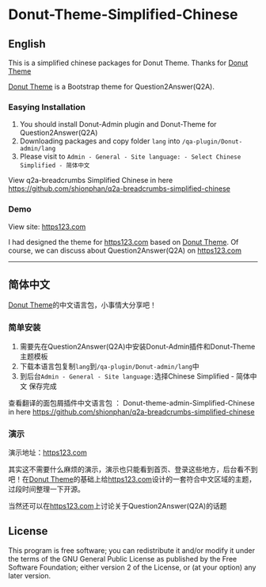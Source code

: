 # Donut-Theme-Simplified-Chinese

## English

This is a simplified chinese packages for Donut Theme. Thanks for [Donut Theme](https://github.com/amiyasahu/Donut)

[Donut Theme](https://github.com/amiyasahu/Donut) is a Bootstrap theme for Question2Answer(Q2A).

### Easying lnstallation

1. You should install Donut-Admin plugin and Donut-Theme for Question2Answer(Q2A)
2. Downloading packages and copy folder `lang` into `/qa-plugin/Donut-admin/lang`
3. Please visit to `Admin - General - Site language: - Select Chinese Simplified - 简体中文`

View q2a-breadcrumbs Simplified Chinese in here https://github.com/shionphan/q2a-breadcrumbs-simplified-chinese

### Demo

View site: [https123.com](http://www.https123.com)

I had designed the theme for [https123.com](http://www.https123.com) based on [Donut Theme](https://github.com/amiyasahu/Donut). Of course, we can discuss about Question2Answer(Q2A) on [https123.com](http://www.https123.com)

-----

## 简体中文

[Donut Theme](https://github.com/amiyasahu/Donut)的中文语言包，小事情大分享吧！

### 简单安装

1. 需要先在Question2Answer(Q2A)中安装Donut-Admin插件和Donut-Theme主题模板
2. 下载本语言包复制`lang`到`/qa-plugin/Donut-admin/lang`中
3. 到后台`Admin - General - Site language:`选择Chinese Simplified - 简体中文 保存完成

查看翻译的面包屑插件中文语言包 ： Donut-theme-admin-Simplified-Chinese in here https://github.com/shionphan/q2a-breadcrumbs-simplified-chinese

### 演示

演示地址：[https123.com](http://www.https123.com)

其实这不需要什么麻烦的演示，演示也只能看到首页、登录这些地方，后台看不到吧！在[Donut Theme](https://github.com/amiyasahu/Donut)的基础上给[https123.com](http://www.https123.com)设计的一套符合中文区域的主题，过段时间整理一下开源。

当然还可以在[https123.com](http://www.https123.com)上讨论关于Question2Answer(Q2A)的话题

## License

This program is free software; you can redistribute it and/or modify it under the terms of the GNU General Public License as published by the Free Software Foundation; either version 2 of the License, or (at your option) any later version.

